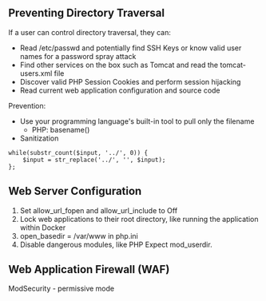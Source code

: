 ## Preventing Directory Traversal

If a user can control directory traversal, they can:
- Read /etc/passwd and potentially find SSH Keys or know valid user names for a password spray attack
- Find other services on the box such as Tomcat and read the tomcat-users.xml file
- Discover valid PHP Session Cookies and perform session hijacking
- Read current web application configuration and source code

Prevention:
- Use your programming language's built-in tool to pull only the filename
  - PHP: basename()
- Sanitization
```
while(substr_count($input, '../', 0)) {
    $input = str_replace('../', '', $input);
};
```

## Web Server Configuration

1. Set allow_url_fopen and allow_url_include to Off
2. Lock web applications to their root directory, like running the application within Docker
3. open_basedir = /var/www in php.ini
4. Disable dangerous modules, like PHP Expect mod_userdir.


## Web Application Firewall (WAF)

ModSecurity - permissive mode
